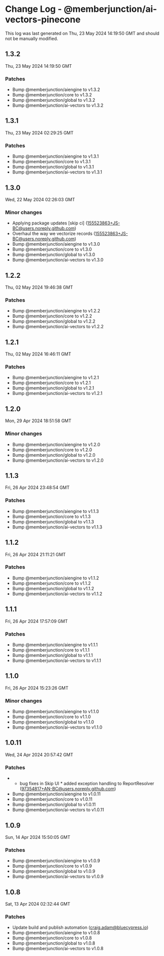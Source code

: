 # Change Log - @memberjunction/ai-vectors-pinecone

This log was last generated on Thu, 23 May 2024 14:19:50 GMT and should not be manually modified.

<!-- Start content -->

## 1.3.2

Thu, 23 May 2024 14:19:50 GMT

### Patches

- Bump @memberjunction/aiengine to v1.3.2
- Bump @memberjunction/core to v1.3.2
- Bump @memberjunction/global to v1.3.2
- Bump @memberjunction/ai-vectors to v1.3.2

## 1.3.1

Thu, 23 May 2024 02:29:25 GMT

### Patches

- Bump @memberjunction/aiengine to v1.3.1
- Bump @memberjunction/core to v1.3.1
- Bump @memberjunction/global to v1.3.1
- Bump @memberjunction/ai-vectors to v1.3.1

## 1.3.0

Wed, 22 May 2024 02:26:03 GMT

### Minor changes

- Applying package updates [skip ci] (155523863+JS-BC@users.noreply.github.com)
- Overhaul the way we vectorize records (155523863+JS-BC@users.noreply.github.com)
- Bump @memberjunction/aiengine to v1.3.0
- Bump @memberjunction/core to v1.3.0
- Bump @memberjunction/global to v1.3.0
- Bump @memberjunction/ai-vectors to v1.3.0

## 1.2.2

Thu, 02 May 2024 19:46:38 GMT

### Patches

- Bump @memberjunction/aiengine to v1.2.2
- Bump @memberjunction/core to v1.2.2
- Bump @memberjunction/global to v1.2.2
- Bump @memberjunction/ai-vectors to v1.2.2

## 1.2.1

Thu, 02 May 2024 16:46:11 GMT

### Patches

- Bump @memberjunction/aiengine to v1.2.1
- Bump @memberjunction/core to v1.2.1
- Bump @memberjunction/global to v1.2.1
- Bump @memberjunction/ai-vectors to v1.2.1

## 1.2.0

Mon, 29 Apr 2024 18:51:58 GMT

### Minor changes

- Bump @memberjunction/aiengine to v1.2.0
- Bump @memberjunction/core to v1.2.0
- Bump @memberjunction/global to v1.2.0
- Bump @memberjunction/ai-vectors to v1.2.0

## 1.1.3

Fri, 26 Apr 2024 23:48:54 GMT

### Patches

- Bump @memberjunction/aiengine to v1.1.3
- Bump @memberjunction/core to v1.1.3
- Bump @memberjunction/global to v1.1.3
- Bump @memberjunction/ai-vectors to v1.1.3

## 1.1.2

Fri, 26 Apr 2024 21:11:21 GMT

### Patches

- Bump @memberjunction/aiengine to v1.1.2
- Bump @memberjunction/core to v1.1.2
- Bump @memberjunction/global to v1.1.2
- Bump @memberjunction/ai-vectors to v1.1.2

## 1.1.1

Fri, 26 Apr 2024 17:57:09 GMT

### Patches

- Bump @memberjunction/aiengine to v1.1.1
- Bump @memberjunction/core to v1.1.1
- Bump @memberjunction/global to v1.1.1
- Bump @memberjunction/ai-vectors to v1.1.1

## 1.1.0

Fri, 26 Apr 2024 15:23:26 GMT

### Minor changes

- Bump @memberjunction/aiengine to v1.1.0
- Bump @memberjunction/core to v1.1.0
- Bump @memberjunction/global to v1.1.0
- Bump @memberjunction/ai-vectors to v1.1.0

## 1.0.11

Wed, 24 Apr 2024 20:57:42 GMT

### Patches

- * bug fixes in Skip UI * added exception handling to ReportResolver (97354817+AN-BC@users.noreply.github.com)
- Bump @memberjunction/aiengine to v1.0.11
- Bump @memberjunction/core to v1.0.11
- Bump @memberjunction/global to v1.0.11
- Bump @memberjunction/ai-vectors to v1.0.11

## 1.0.9

Sun, 14 Apr 2024 15:50:05 GMT

### Patches

- Bump @memberjunction/aiengine to v1.0.9
- Bump @memberjunction/core to v1.0.9
- Bump @memberjunction/global to v1.0.9
- Bump @memberjunction/ai-vectors to v1.0.9

## 1.0.8

Sat, 13 Apr 2024 02:32:44 GMT

### Patches

- Update build and publish automation (craig.adam@bluecypress.io)
- Bump @memberjunction/aiengine to v1.0.8
- Bump @memberjunction/core to v1.0.8
- Bump @memberjunction/global to v1.0.8
- Bump @memberjunction/ai-vectors to v1.0.8
